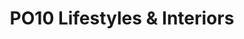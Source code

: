 ---
title: "PO10 Lifestyles & Interiors"
url: /emsworth/po10-lifestyles-und-interiors/
shop: Allgemein
---